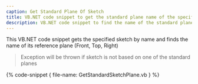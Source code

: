```yaml
---
caption: Get Standard Plane Of Sketch
title: VB.NET code snippet to get the standard plane name of the specified sketch in SOLIDWORKS document
description: VB.NET code snippet to find the name of the standard plane (Front, Top, Right) from the sketch specified by name in SOLIDWORKS part or assembly document
---
```


This VB.NET code snippet gets the specified sketch by name and finds the name of its reference plane (Front, Top, Right)

> Exception will be thrown if sketch is not based on one of the standard planes

{% code-snippet { file-name: GetStandardSketchPlane.vb } %}